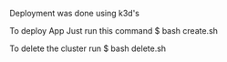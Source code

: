 Deployment was done using k3d's

To deploy App Just run this command 
   $ bash create.sh 

To delete the cluster run 
   $ bash delete.sh 

